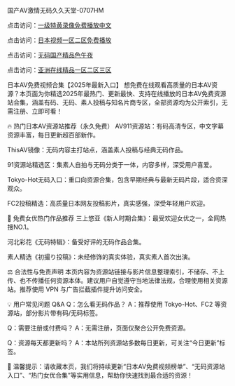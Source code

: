 国产AV激情无码久久天堂-0707HM

点击访问：<a href="https://tfda.pages.dev/">一级特黄录像免费播放中文</a>

点击访问：<a href="https://bsdf-5f5.pages.dev/">日本视频一区二区免费播放</a>

点击访问：<a href="https://cfad.pages.dev/">无码国产精品色午夜</a>

点击访问：<a href="https://tfda.pages.dev/">亚洲在线精品一区二区三区</a>

日本AV免费视频合集【2025年最新入口】
想免费在线观看高质量的日本AV资源？本页面为你精选2025年最热门、更新最快、支持在线播放的日本AV免费资源站合集，涵盖有码、无码、素人投稿与知名片商专区，全部资源均为公开索引，无需注册、立即可看！

🔥 热门日本AV资源站推荐（永久免费）
AV911资源站：有码高清专区，中文字幕资源丰富，每日更新超百部新作。

ThisAV镜像：无码内容主打站点，涵盖素人投稿与经典无码作品。

91资源站精选区：集素人自拍与无码分类于一体，内容多样，深受用户喜爱。

Tokyo-Hot无码入口：重口向资源合集，包含早期经典与最新无码片段，适合资深观众。

FC2投稿精选：高质量日本网友投稿影片，真实感强，深受年轻用户欢迎。

🎥 免费女优热门作品推荐
三上悠亚《新人时期合集》：最受欢迎女优之一，全网热搜NO.1。

河北彩花《无码特辑》：备受好评的无码作品合集。

素人精选《初撮り投稿》：未经修饰的真实体验，真实素人首次出演。

⚖️ 合法性与免责声明
本页内容为资源站链接与影片信息整理索引，不储存、不上传、也不传播任何资源本体。建议用户自觉遵守当地法律法规，合理使用相关资源站。推荐使用 VPN 与广告拦截插件提升访问安全。

💡 用户常见问题 Q&A
Q：怎么看无码作品？
A：推荐使用 Tokyo-Hot、FC2 等资源站，部分影片带有码/无码标签。

Q：需要注册或付费吗？
A：无需注册，页面仅聚合公开免费资源。

Q：资源每天都更新吗？
A：本站所列资源站多数每日更新，可关注“今日更新”标签。

📌 温馨提示：请收藏本页，我们将持续更新“日本AV免费视频榜单”、“无码资源站入口”、“热门女优合集”等实用信息，帮助你快速找到最合适的资源！

<span style="display:none;">[Canonical link](）</span>
